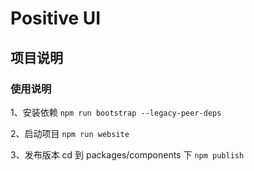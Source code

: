 # Positive UI

## 项目说明

### 使用说明

1、安装依赖
`npm run bootstrap --legacy-peer-deps`

2、启动项目
`npm run website`

3、发布版本
cd 到 packages/components 下
`npm publish`
